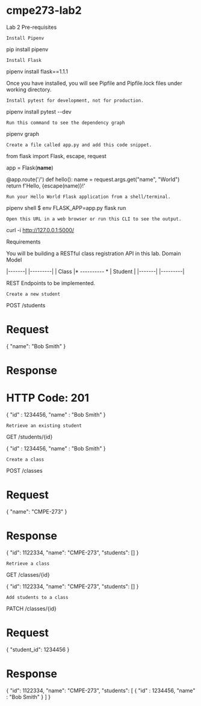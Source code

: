 # cmpe273-lab2

Lab 2
Pre-requisites

    Install Pipenv

pip install pipenv

    Install Flask

pipenv install flask==1.1.1

Once you have installed, you will see Pipfile and Pipfile.lock files under working directory.

    Install pytest for development, not for production.

pipenv install pytest --dev

    Run this command to see the dependency graph

pipenv graph

    Create a file called app.py and add this code snippet.

from flask import Flask, escape, request

app = Flask(__name__)

@app.route('/')
def hello():
    name = request.args.get("name", "World")
    return f'Hello, {escape(name)}!'

    Run your Hello World Flask application from a shell/terminal.

pipenv shell
$ env FLASK_APP=app.py flask run

    Open this URL in a web browser or run this CLI to see the output.

curl -i http://127.0.0.1:5000/

Requirements

You will be building a RESTful class registration API in this lab.
Domain Model

|-------|               |---------|
| Class |* ---------- * | Student |
|-------|               |---------|

REST Endpoints to be implemented.

    Create a new student

POST /students

# Request
{
    "name": "Bob Smith"
}

# Response
# HTTP Code: 201
{
    "id" : 1234456,
    "name" : "Bob Smith"
}

    Retrieve an existing student

GET /students/{id}

{
    "id" : 1234456,
    "name" : "Bob Smith"
}

    Create a class

POST /classes

# Request
{
    "name": "CMPE-273"
}

# Response
{
    "id": 1122334,
    "name": "CMPE-273",
    "students": []
}

    Retrieve a class

GET /classes/{id}

{
    "id": 1122334,
    "name": "CMPE-273",
    "students": []
}

    Add students to a class

PATCH /classes/{id}

# Request
{
    "student_id": 1234456
}

# Response
{
    "id": 1122334,
    "name": "CMPE-273",
    "students": [
        {
            "id" : 1234456,
            "name" : "Bob Smith"
        }
    ]
}

